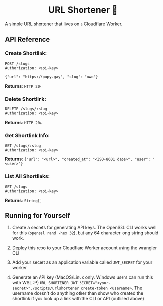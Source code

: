 <h1 align="center">URL Shortener 🔗</h1>

A simple URL shortener that lives on a Cloudflare Worker.

## API Reference
### Create Shortlink:
```http
POST /slugs
Authorization: <api-key>

{"url": "https://pupy.gay", "slug": "owo"}
```
**Returns**: `HTTP 204`

### Delete Shortlink:
```http
DELETE /slugs/:slug
Authorization: <api-key>
```
**Returns**: `HTTP 204`

### Get Shortlink Info:
```http
GET /slugs/:slug
Authorization: <api-key>
```

**Returns**: `{"url": "<url>", "created_at": "<ISO-8601 date>", "user": "<user>"}`

### List All Shortlinks:
```http
GET /slugs
Authorization: <api-key>
```

**Returns**: `String[]`

## Running for Yourself
1. Create a secrets for generating API keys. The OpenSSL CLI works well for this (`openssl rand -hex 32`), but any 64 character long string should work.

2. Deploy this repo to your Cloudflare Worker account using the wrangler CLI

3. Add your secret as an application variable called `JWT_SECRET` for your worker

4. Generate an API key (MacOS/Linux only. Windows users can run this with WSL :P) `URL_SHORTENER_JWT_SECRET="<your-secret>"./scripts/urlshortener create-token <username>`. The username doesn't do anything other than show who created the shortlink if you look up a link with the CLI or API (outlined above)
